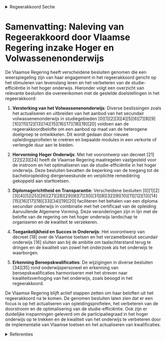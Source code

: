 

<details>
        <summary>Regeerakkoord Sectie </summary>
        <p>1.2.8 Hoger en volwassenenonderwijs – Levenslang leren Om ontgoochelingen te vermijden en slaagkansen van studenten te verhogen, willen we de studie-efficiëntie in het Hoger Onderwijs versterken door een goede oriën-tering en een snelle heroriëntering. Daarvoor werken we met een viertrapsraket: De resultaten van het secundair onderwijs en het advies van de klassenraad. De oriënteringsproef voor leerlingen in het Secundair Onder-wijs (Columbusproef). Het oriënteringstraject wordt afge-rond met verplichte maar niet-bindende toelatingsproeven. De volgende jaren veralgemenen we die aanpak voor het hele hoger onderwijs. In overleg met de hoger onderwijsinstellingen en het afne-mende veld bekijken we ook voor welke opleidingen het aangewezen is om die toelatingsproeven bindend te maken. Een snel heroriënteringstraject wanneer de student niet slaagt na een eerste evaluatieperiode. We voorzien ook in de parameters van het financieringssysteem ten voordele van een gepaste en snelle heroriëntering van studenten en passen in die zin ook de inputfinanciering aan. We evalueren het leerkrediet en in het bijzonder de inputfinanciering en sturen het gefaseerd bij ter ondersteuning van een optimale studie-efficiëntie. Generatiestudenten (niet-werkstudenten) kunnen voortaan enkel geldig inschrijven wanneer ze minstens 50 studiepunten opnemen. Om opnieuw te kunnen inschrijven voor dezelfde opleiding, moeten ze voortaan minstens de helft van de opgenomen studiepunten verwerven tenzij er sprake is van overmacht. Het jaar kan alsnog worden overgedaan in dezelfde opleiding wanneer bindende voorwaarden gelden inzake de evolutie van de studiere-sultaten. We vragen de hogeronderwijsinstellingen stringentere modeltrajecten op basis van volgtijdelijkheid te bepalen en hierover transparant te communiceren. De instelling gaat, mede op basis van de resultaten van verplichte, niet bindende toelatingsproeven, in gesprek met de student die wil afwijken van het modeltraject in functie van het behalen van een optimaal studierendement. Studenten kunnen in principe niet langer starten in hun master zonder hun bachelor-opleiding af te werken. In uitzonderlijke gevallen kan een student maximaal 30 studiepunten van de bachelor meenemen naar de master indien de instelling oordeelt dat de niet-verworven studiepunten de inhoudelijke volgtijdelijk-heid niet belemmeren. De bachelorproef is hiervan uitgesloten. We optimaliseren de schakelprogramma’s zodat schakelen vanuit een professionele bachelor sneller en effectiever kan. We versterken hiermee de samenwerking tussen hogescholen en universiteiten, vanuit hun sterktes en complementariteit. Inzake de financiering van de hogescholen worden de OBE’s (onderwijsbelastingeen-heden) tegen het licht gehouden en wordt de financiering van hogeschoolopleidingen gericht en gefaseerd verhoogd. We zorgen voor een rationeel georgani-seerd en goed gespreid hoger onder-wijslandschap zodat versnippering van (personele, onderzoeks- en infrastructurele) middelen, onnodige duplicatie, overlap enz. wordt tegengegaan. Hiertoe ontwikkelen de universiteiten en hogescholen richtlijnen voor de beoordeling, binnen de bestaande financiering, van nieuwe bachelor- en masteropleidingen, met het Rapport-Soete als leidraad. Deze richtlijnen worden ter goedkeuring aan de Vlaamse regering voorgelegd. Kwaliteitswinst van zowel het onderzoek als het onderwijs binnen univer-siteiten en hogescholen staat voorop. Het vermijden van taalachterstand en het terugdringen van vroegtijdige schooluitval, is cruciaal om alle jonge talenten in Limburg maximaal kansen te geven en zo de participatiegraad in het hoger onderwijs op te trekken. Aansluitend hierop geven we de UHasselt ook de kans om een aantal specifieke bijkomende studierichtingen op te starten die nauw gelinkt zijn aan het Limburgse bedrijfsleven, bestaande onder-zoeksactiviteiten en noden op de arbeids-markt: Bachelor Sociale Wetenschappen Master Materiomics Master Health Care Master Verpleeg- en Vroedkunde Tevens ondersteunen we in West-Vlaanderen de universiteiten en hogescholen om ma-na-ma’s en postgraduaten in te richten die aansluiten op de technologische speer-punten. Het universitaire aanbod kan worden uitgebreid binnen de beschikbare universitaire middelen door de economi-sche opleidingen (TEW en handelsweten-schappen) te vervolledigen. De regeringscommissarissen screenen de communicatie die de instellingen over hun studieaanbod voeren. Vaststellingen van misleidende communicatie leiden tot over-heidsingrijpen waarbij de gevoerde commu-nicatie wordt afgevoerd en bij herhaling er een financiële sanctie wordt opgelegd. Om resultaten van wetenschappelijk onder-zoek vlot te kunnen verspreiden in Vlaanderen moet het Nederlands als weten-schapstaal overeind blijven. Binnen Europa moeten we ervoor ijveren om wetenschappe-lijke publicaties maximaal te ontsluiten zonder hoge kosten voor de instellingen of voor de gebruiker en los van dure platformen. Onderzoek gefinancierd door Vlaanderen, wordt steeds vergezeld van een beperkte vertaling in het Nederlands. Gelet op de versterking van de positie van het Nederlands in het basis- en secundair onderwijs kan voor de bachelors het aandeel anderstalige opleidingen licht worden opgetrokken tot maximaal 9%. We zien strikt toe op deze beperking, net zoals op het ontstaan van zogenaamde ‘spookoplei-dingen’ waarmee onvolwaardige Nederlandstalige equivalenten worden aangeboden. Van het onderwijzend perso-neel en het academische personeel belast met een onderwijsopdracht dat de Nederlandse taal niet beheerst op het vereiste ERK-niveau binnen de vooropge-stelde termijnen, wordt de onderwijsop-dracht niet verlengd. De regeringscommissa-rissen treden desgevallend op. In navolging van buitenlandse voorbeelden, beperken we via een numerus clausus of fixus het aandeel buitenlandse studenten voor de opleidingen Diergeneeskunde en Geneeskunde. De focus op de kwaliteit van het onderwijs Nederlandse taal en vreemde talen in basis- en secundair onderwijs vereist voldoende gekwalificeerde leerkrachten. Gelet op de verminderde belangstelling voor talenopleidingen en de opleidingen Nederlands in het bijzonder moet een Actieplan Talen zorgen voor voldoende instroom in deze richtingen. Er wordt onderzocht hoe de infrastruc-tuurinvesteringen van en voor het hoger onderwijs kunnen worden versterkt via de middelen voor investeringen voor onder-zoeksinfrastructuur in onderzoek- en kennisinstellingen. We breiden het duaal leren daarnaast verder uit naar de opleidingen in de hoge-scholen en het volwassenenonderwijs. We creëren hiertoe het beleidskader en de regelgeving rekening houdend met de eigenheid van deze onderwijsvormen. Uit onderzoeken blijkt dat het mentaal welbevinden van studenten in het hoger onderwijs, inclusief doctoraatsstudenten, onder druk staat. Hieraan zal specifieke aandacht worden besteed. De eerste stappen van een grondige hervor-ming van het volwassenenonderwijs werden gezet. Zo kan een zo breed mogelijk publiek kennis, vaardigheden en attitudes verwerven in functie van maatschappelijk functioneren of re-integratie, verdere deelname aan onderwijs, uitoefening van een beroep, versterking van het Nederlands, beheersing van een moderne vreemde taal, verhoging van geletterdheidscompetenties en het behalen van een diploma secundair onderwijs. Daarnaast blijven we binnen het Volwassenenonderwijs gebiedsdekkend inzetten op NT2, dat flexibeler moet worden aangeboden, knelpuntberoepen en levens-lang leren. In het volwassenenonderwijs ligt er een belangrijke rol weggelegd voor de herscholing van werklozen en werknemers op niveau secundair onderwijs. Daartoe evalueren we het betrokken decreet. We stimuleren alle betrokken partners om te werken aan geletterdheid. Binnen het volwassenonderwijs richten de Centra voor Basiseducatie zich specifiek tot laaggelet-terden. Ze vervullen niet enkel een rol in het onderwijs. Ze zetten zich ook in voor inburgering en integratie zodat hun cursisten geletterd kunnen functioneren in de samenleving. Om er voor te zorgen dat nieuwkomers sneller op hun niveau inzetbaar zijn op de arbeidsmarkt, versterken we de werking van het National Academic Recognition Infor-mation Center (NARIC) met betrekking tot de erkenning van buitenlandse diploma’s. Om de synergiën en samenwerking in het kader van levenslang leren binnen de Vlaamse overheid te versterken, wordt een platform levenslang leren opgericht binnen de beleidsdomeinen Werk en Onderwijs. Via een gezamenlijke visie kunnen de noodzakelijke ambities en doelstellingen verder worden uitgewerkt. We behouden de leerladder in de zorg zoals die nu bestaat, met een volwaardig eigen profiel en takenpakket voor de HBO5-verpleegkunde opgemaakt met vertegen-woordigers van HBO5-verpleegkundigen en de sector. We ijveren ervoor dat dit eigen profiel verankerd wordt in de federale wet op de gezondheidsberoepen en geven dit eigen profiel vorm in een gemengde commissie Vlaams (onderwijs/welzijn) en federaal (volksgezondheid). We maken de onderwijsinspectie verantwoordelijk voor het toezicht op de kwaliteit van de opleiding. We maken in overleg met de beleidsdo-meinen Welzijn, Volksgezondheid en Gezin en Werk en Sociale Economie prioritair werk van een gedetailleerd en betrouwbaar kadaster van knelpuntberoepen binnen de gezondheidszorgberoepen en stemmen het opleidingsaanbod erop af. Voor laatstejaarsstudenten Bachelor in de Verpleegkunde (vierde jaar) kan een forfai-taire onkostenvergoeding voorzien worden, gefinancierd door de betrokken werkgevers. Wat de artsenquota betreft zijn we als Vlaamse Gemeenschap, inzake de RIZIV-nummers afhankelijk van de federale regering. We blijven als Vlaanderen eisen dat er een correcte verdeling van de RIZIV-nummers is tussen de gemeenschappen en er een aflossing komt van het in het verleden door de Franse gemeenschap opgebouwde overtal. Tegelijk richt Vlaanderen, een eigen Vlaamse plannings-commissie op om de Vlaamse zorgnoden te bepalen. Op basis van deze adviezen zal het aantal studenten dat toegelaten wordt tot de opleiding arts en tandarts worden bepaald en niet langer enkel op basis van het federale advies dat Vlaanderen al twintig jaar als enige opvolgt. We steunen de initiatieven van de Europese Commissie voor een versterking en verrui-ming van het Erasmus+-programma voor meer onderwijsmobiliteit in Europa. </p>
        </details> 

# Samenvatting: Naleving van Regeerakkoord door Vlaamse Regering inzake Hoger en Volwassenenonderwijs

De Vlaamse Regering heeft verscheidene besluiten genomen die een weerspiegeling zijn van haar engagement in het regeerakkoord gericht op het stimuleren van levenslang leren en het verbeteren van de studie-efficiëntie in het hoger onderwijs. Hieronder volgt een overzicht van relevante besluiten die overeenkomen met de gestelde doelstellingen in het regeerakkoord:

1. **Versterking van het Volwassenenonderwijs**: Diverse beslissingen zoals het actualiseren en uitbreiden van het aanbod van het secundair volwassenenonderwijs in studiegebieden \[0\]\[1\]\[2\]\[3\]\[4\]\[5\]\[6\]\[7\]\[8\]\[9\]\[10\]\[11\]\[12\]\[13\]\[14\]\[15\]\[16\]\[17\]\[18\]\[19\]\[20\] voldoen aan de regeerakkoordbelofte om een aanbod op maat van de heterogene doelgroep te ontwikkelen. Dit wordt gedaan door nieuwe opleidingsprofielen te creëren en bepaalde modules in een verkorte of verlengde duur aan te bieden.

2. **Hervorming Hoger Onderwijs**: Met het voorontwerp van decreet \[21\]\[22\]\[23\]\[24\] heeft de Vlaamse Regering maatregelen vastgesteld voor de instroom en het optimaliseren van de studie-efficiëntie in het hoger onderwijs. Deze besluiten bevatten de beperking van de toegang tot de bacheloropleiding diergeneeskunde en verplichte remediëring gekoppeld aan starttoetsen.

3. **Diplomagerichtheid en Transparantie**: Verscheidene besluiten \[0\]\[1\]\[2\]\[3\]\[4\]\[5\]\[25\]\[26\]\[27\]\[28\]\[29\]\[6\]\[7\]\[30\]\[31\]\[8\]\[32\]\[9\]\[10\]\[11\]\[12\]\[13\]\[14\]\[15\]\[16\]\[17\]\[18\]\[33\]\[34\]\[19\]\[20\] faciliteren het behalen van een diploma secundair onderwijs in combinatie met het certificaat van de opleiding Aanvullende Algemene Vorming. Deze veranderingen zijn in lijn met de belofte van de regering om het hoger onderwijs landschap te organiseren en de kwaliteit te verzekeren.

4. **Toegankelijkheid en Succes in Onderwijs**: Het voorontwerp van decreet \[18\] over de Vlaamse toetsen en het verzamelbesluit secundair onderwijs \[16\] sluiten aan bij de ambitie om taalachterstand terug te dringen en de kwaliteit van zowel het onderzoek als het onderwijs te waarborgen.

5. **Erkenning Beroepskwalificaties**: De wijzigingen in diverse besluiten \[34\]\[35\] rond onderwijspersoneel en erkenning van beroepskwalificaties harmoniseren met het streven naar kwaliteitsverhoging van het onderwijs, zoals beoogd in het regeerakkoord.

De Vlaamse Regering blijft actief stappen zetten om haar beloften uit het regeerakkoord na te komen. De genomen besluiten laten zien dat er een focus is op het actualiseren van opleidingsprofielen, het verbeteren van de doorstroom en de optimalisering van de studie-efficiëntie. Ook zijn er duidelijke inspanningen geleverd om de participatiegraad in het hoger onderwijs op te trekken en de kwaliteit van het onderwijs te verbeteren door de implementatie van Vlaamse toetsen en het actualiseren van kwalificaties.

<details>
        <summary> Referenties</summary>
        **[\[0\]](https://beslissingenvlaamseregering.vlaanderen.be/?search=Nieuwe%20opleidingsprofielen%2C%C2%A0verkorte%20en%20verlengde%20trajecten%20en%20de%20diplomagerichtheid%20van%20bepaalde%20opleidingen%20voor%C2%A0het%20secundair%20volwassenenonderwijs&dateOption=select&startDate=2022-03-11T09%3A00%3A00Z&endDate=2022-03-11T09%3A00%3A00Z)** : **(2022-03-11)** Nieuwe opleidingsprofielen, verkorte en verlengde trajecten en de diplomagerichtheid van bepaalde opleidingen voor het secundair volwassenenonderwijs 

**[\[1\]](https://beslissingenvlaamseregering.vlaanderen.be/?search=Nieuwe%20opleidingsprofielen%20volwassenenonderwijs&dateOption=select&startDate=2022-01-14T09%3A00%3A00Z&endDate=2022-01-14T09%3A00%3A00Z)** : **(2022-01-14)** Nieuwe opleidingsprofielen volwassenenonderwijs 

**[\[2\]](https://beslissingenvlaamseregering.vlaanderen.be/?search=Nieuwe%20opleidingsprofielen%20secundair%20volwassenenonderwijs&dateOption=select&startDate=2021-01-15T09%3A00%3A00Z&endDate=2021-01-15T09%3A00%3A00Z)** : **(2021-01-15)** Nieuwe opleidingsprofielen secundair volwassenenonderwijs 

**[\[3\]](https://beslissingenvlaamseregering.vlaanderen.be/?search=Nieuwe%20opleidingsprofielen%20volwassenenonderwijs&dateOption=select&startDate=2023-05-26T08%3A00%3A00Z&endDate=2023-05-26T08%3A00%3A00Z)** : **(2023-05-26)** Nieuwe opleidingsprofielen volwassenenonderwijs 

**[\[4\]](https://beslissingenvlaamseregering.vlaanderen.be/?search=Nieuwe%20opleidingsprofielen%20secundair%20volwassenenonderwijs&dateOption=select&startDate=2020-12-18T09%3A00%3A00Z&endDate=2020-12-18T09%3A00%3A00Z)** : **(2020-12-18)** Nieuwe opleidingsprofielen secundair volwassenenonderwijs 

**[\[5\]](https://beslissingenvlaamseregering.vlaanderen.be/?search=Experimentele%20erkenning%20en%20vastlegging%20modulaire%20structuur%20nieuw%20studiegebied%20%27ambulante%20zorg%27%20voor%20secundair%20volwassenenonderwijs&dateOption=select&startDate=2023-11-10T09%3A00%3A00Z&endDate=2023-11-10T09%3A00%3A00Z)** : **(2023-11-10)** Experimentele erkenning en vastlegging modulaire structuur nieuw studiegebied 'ambulante zorg' voor secundair volwassenenonderwijs 

**[\[6\]](https://beslissingenvlaamseregering.vlaanderen.be/?search=Nieuwe%20opleidingsprofielen%20volwassenenonderwijs%3A%20wijziging%20besluit%20met%20de%20indeling%20van%20de%20leer-%20en%20studiegebieden%20in%20opleidingen%20van%20het%20volwassenenonderwijs&dateOption=select&startDate=2023-08-31T08%3A00%3A00Z&endDate=2023-08-31T08%3A00%3A00Z)** : **(2023-08-31)** Nieuwe opleidingsprofielen volwassenenonderwijs: wijziging besluit met de indeling van de leer- en studiegebieden in opleidingen van het volwassenenonderwijs 

**[\[7\]](https://beslissingenvlaamseregering.vlaanderen.be/?search=Nieuwe%20opleidingsprofielen%20secundair%20volwassenenonderwijs%3A%20wijzigingsbesluit&dateOption=select&startDate=2021-02-26T09%3A00%3A00Z&endDate=2021-02-26T09%3A00%3A00Z)** : **(2021-02-26)** Nieuwe opleidingsprofielen secundair volwassenenonderwijs: wijzigingsbesluit 

**[\[8\]](https://beslissingenvlaamseregering.vlaanderen.be/?search=Opleidingsprofielen%20volwassenenonderwijs%3A%20wijzigingsbesluit&dateOption=select&startDate=2023-01-13T09%3A00%3A00Z&endDate=2023-01-13T09%3A00%3A00Z)** : **(2023-01-13)** Opleidingsprofielen volwassenenonderwijs: wijzigingsbesluit 

**[\[9\]](https://beslissingenvlaamseregering.vlaanderen.be/?search=Opleidingsprofielen%20volwassenenonderwijs%3A%20wijzigingsbesluit&dateOption=select&startDate=2023-03-03T09%3A00%3A00Z&endDate=2023-03-03T09%3A00%3A00Z)** : **(2023-03-03)** Opleidingsprofielen volwassenenonderwijs: wijzigingsbesluit 

**[\[10\]](https://beslissingenvlaamseregering.vlaanderen.be/?search=Nieuwe%20opleidingsprofielen%20volwassenenonderwijs&dateOption=select&startDate=2022-06-03T08%3A00%3A00Z&endDate=2022-06-03T08%3A00%3A00Z)** : **(2022-06-03)** Nieuwe opleidingsprofielen volwassenenonderwijs 

**[\[11\]](https://beslissingenvlaamseregering.vlaanderen.be/?search=Nieuwe%20opleidingsprofielen%20secundair%20volwassenenonderwijs&dateOption=select&startDate=2021-05-21T08%3A00%3A00Z&endDate=2021-05-21T08%3A00%3A00Z)** : **(2021-05-21)** Nieuwe opleidingsprofielen secundair volwassenenonderwijs 

**[\[12\]](https://beslissingenvlaamseregering.vlaanderen.be/?search=Plan%20Vlaamse%20Veerkracht%3A%20subsidie%20pedagogische%20begeleidingsdiensten%20voor%20Edusprong-actie%20%27Flexibel%20leertraject%20Examencommissie%20en%20Volwassenenonderwijs%27%20&dateOption=select&startDate=2022-12-09T09%3A00%3A00Z&endDate=2022-12-09T09%3A00%3A00Z)** : **(2022-12-09)** Plan Vlaamse Veerkracht: subsidie pedagogische begeleidingsdiensten voor Edusprong-actie 'Flexibel leertraject Examencommissie en Volwassenenonderwijs'  

**[\[13\]](https://beslissingenvlaamseregering.vlaanderen.be/?search=Nieuwe%20opleidingsprofielen%20secundair%20volwassenenonderwijs&dateOption=select&startDate=2021-07-02T08%3A00%3A00Z&endDate=2021-07-02T08%3A00%3A00Z)** : **(2021-07-02)** Nieuwe opleidingsprofielen secundair volwassenenonderwijs 

**[\[14\]](https://beslissingenvlaamseregering.vlaanderen.be/?search=Automatisering%20bewijslast%20%27leerling%20met%20een%20zorgthuis%27&dateOption=select&startDate=2022-12-02T09%3A00%3A00Z&endDate=2022-12-02T09%3A00%3A00Z)** : **(2022-12-02)** Automatisering bewijslast 'leerling met een zorgthuis' 

**[\[15\]](https://beslissingenvlaamseregering.vlaanderen.be/?search=Plan%20Vlaamse%20Veerkracht%3A%20subsidies%20pedagogische%20begeleidingsdiensten%20voor%20Edusprong-actie%20%27Gemeenschappelijk%20vrijstellingenkader%20voor%20%28aanvullende%29%20algemene%20vorming%27&dateOption=select&startDate=2022-09-23T08%3A00%3A00Z&endDate=2022-09-23T08%3A00%3A00Z)** : **(2022-09-23)** Plan Vlaamse Veerkracht: subsidies pedagogische begeleidingsdiensten voor Edusprong-actie 'Gemeenschappelijk vrijstellingenkader voor (aanvullende) algemene vorming' 

**[\[16\]](https://beslissingenvlaamseregering.vlaanderen.be/?search=Verzamelbesluit%20secundair%20onderwijs&dateOption=select&startDate=2020-08-28T06%3A00%3A00Z&endDate=2020-08-28T06%3A00%3A00Z)** : **(2020-08-28)** Verzamelbesluit secundair onderwijs 

**[\[17\]](https://beslissingenvlaamseregering.vlaanderen.be/?search=Plan%20Vlaamse%20Veerkracht%3A%20initiatieven%20leerloopbaanbegeleiding%20Edusprong&dateOption=select&startDate=2022-07-08T08%3A00%3A00Z&endDate=2022-07-08T08%3A00%3A00Z)** : **(2022-07-08)** Plan Vlaamse Veerkracht: initiatieven leerloopbaanbegeleiding Edusprong 

**[\[18\]](https://beslissingenvlaamseregering.vlaanderen.be/?search=Voorontwerp%20decreet%20over%20Vlaamse%20toetsen%20in%20het%20onderwijs&dateOption=select&startDate=2022-10-28T08%3A00%3A00Z&endDate=2022-10-28T08%3A00%3A00Z)** : **(2022-10-28)** Voorontwerp decreet over Vlaamse toetsen in het onderwijs 

**[\[19\]](https://beslissingenvlaamseregering.vlaanderen.be/?search=Plan%20Vlaamse%20Veerkracht%3A%20Visienota%20%27Edusprong%20voor%20volwassenen%3A%20het%20volwassenenonderwijs%20versterkt%27&dateOption=select&startDate=2021-02-12T09%3A00%3A00Z&endDate=2021-02-12T09%3A00%3A00Z)** : **(2021-02-12)** Plan Vlaamse Veerkracht: Visienota 'Edusprong voor volwassenen: het volwassenenonderwijs versterkt' 

**[\[20\]](https://beslissingenvlaamseregering.vlaanderen.be/?search=Bekwaamheidsbewijzen%20en%20salarisschalen%20volwassenenonderwijs%3A%20wijziging%20regelgeving&dateOption=select&startDate=2022-01-14T09%3A00%3A00Z&endDate=2022-01-14T09%3A00%3A00Z)** : **(2022-01-14)** Bekwaamheidsbewijzen en salarisschalen volwassenenonderwijs: wijziging regelgeving 

**[\[21\]](https://beslissingenvlaamseregering.vlaanderen.be/?search=Decreet%20over%20de%20instroom%20en%20de%20optimalisatie%20van%20de%20studie-effici%C3%ABntie%20in%20het%20hoger%20onderwijs&dateOption=select&startDate=2022-03-18T09%3A00%3A00Z&endDate=2022-03-18T09%3A00%3A00Z)** : **(2022-03-18)** Decreet over de instroom en de optimalisatie van de studie-efficiëntie in het hoger onderwijs 

**[\[22\]](https://beslissingenvlaamseregering.vlaanderen.be/?search=Decreet%20over%20de%20instroom%20en%20de%20optimalisatie%20van%20de%20studie-effici%C3%ABntie%20in%20het%20hoger%20onderwijs&dateOption=select&startDate=2021-12-17T09%3A00%3A00Z&endDate=2021-12-17T09%3A00%3A00Z)** : **(2021-12-17)** Decreet over de instroom en de optimalisatie van de studie-efficiëntie in het hoger onderwijs 

**[\[23\]](https://beslissingenvlaamseregering.vlaanderen.be/?search=Decreet%20over%20de%20instroom%20en%20de%20optimalisatie%20van%20de%20studie-effici%C3%ABntie%20in%20het%20hoger%20onderwijs&dateOption=select&startDate=2022-06-07T13%3A30%3A00Z&endDate=2022-06-07T13%3A30%3A00Z)** : **(2022-06-07)** Decreet over de instroom en de optimalisatie van de studie-efficiëntie in het hoger onderwijs 

**[\[24\]](https://beslissingenvlaamseregering.vlaanderen.be/?search=Decreet%20over%20de%20instroom%20en%20de%20optimalisatie%20van%20de%20studie-effici%C3%ABntie%20in%20het%20hoger%20onderwijs&dateOption=select&startDate=2022-07-15T08%3A00%3A00Z&endDate=2022-07-15T08%3A00%3A00Z)** : **(2022-07-15)** Decreet over de instroom en de optimalisatie van de studie-efficiëntie in het hoger onderwijs 

**[\[25\]](https://beslissingenvlaamseregering.vlaanderen.be/?search=Indeling%20studiegebieden%20secundair%20volwassenenonderwijs%3A%20wijzigingsbesluit&dateOption=select&startDate=2020-03-20T09%3A00%3A00Z&endDate=2020-03-20T09%3A00%3A00Z)** : **(2020-03-20)** Indeling studiegebieden secundair volwassenenonderwijs: wijzigingsbesluit 

**[\[26\]](https://beslissingenvlaamseregering.vlaanderen.be/?search=Experimentele%20erkenning%20en%20vastlegging%20modulaire%20structuur%20nieuw%20studiegebied%20%27ambulante%20zorg%27%20voor%20secundair%20volwassenenonderwijs&dateOption=select&startDate=2023-10-20T08%3A00%3A00Z&endDate=2023-10-20T08%3A00%3A00Z)** : **(2023-10-20)** Experimentele erkenning en vastlegging modulaire structuur nieuw studiegebied 'ambulante zorg' voor secundair volwassenenonderwijs 

**[\[27\]](https://beslissingenvlaamseregering.vlaanderen.be/?search=Modulaire%20structuur%20volwassenenonderwijs%3A%20wijzigingsbesluit&dateOption=select&startDate=2020-07-03T08%3A00%3A00Z&endDate=2020-07-03T08%3A00%3A00Z)** : **(2020-07-03)** Modulaire structuur volwassenenonderwijs: wijzigingsbesluit 

**[\[28\]](https://beslissingenvlaamseregering.vlaanderen.be/?search=Indeling%20studiegebieden%20secundair%20volwassenenonderwijs&dateOption=select&startDate=2019-12-20T09%3A00%3A00Z&endDate=2019-12-20T09%3A00%3A00Z)** : **(2019-12-20)** Indeling studiegebieden secundair volwassenenonderwijs 

**[\[29\]](https://beslissingenvlaamseregering.vlaanderen.be/?search=Modulaire%20structuur%20volwassenenonderwijs%3A%20wijzigingsbesluit&dateOption=select&startDate=2020-09-04T08%3A00%3A00Z&endDate=2020-09-04T08%3A00%3A00Z)** : **(2020-09-04)** Modulaire structuur volwassenenonderwijs: wijzigingsbesluit 

**[\[30\]](https://beslissingenvlaamseregering.vlaanderen.be/?search=Experimentele%20erkenning%20en%20vastlegging%20modulaire%20structuur%20nieuw%20studiegebied%20ambulante%20zorg%20voor%20secundair%20volwassenenonderwijs&dateOption=select&startDate=2023-09-22T08%3A00%3A00Z&endDate=2023-09-22T08%3A00%3A00Z)** : **(2023-09-22)** Experimentele erkenning en vastlegging modulaire structuur nieuw studiegebied ambulante zorg voor secundair volwassenenonderwijs 

**[\[31\]](https://beslissingenvlaamseregering.vlaanderen.be/?search=Erkenning%20en%20actualisering%20onderwijskwalificaties%20secundair%20onderwijs%3A%20wijzigingsbesluit&dateOption=select&startDate=2022-11-25T11%3A00%3A00Z&endDate=2022-11-25T11%3A00%3A00Z)** : **(2022-11-25)** Erkenning en actualisering onderwijskwalificaties secundair onderwijs: wijzigingsbesluit 

**[\[32\]](https://beslissingenvlaamseregering.vlaanderen.be/?search=Erkenning%20en%20actualisering%20onderwijskwalificaties%20secundair%20onderwijs%3A%20wijzigingsbesluit&dateOption=select&startDate=2023-01-13T09%3A00%3A00Z&endDate=2023-01-13T09%3A00%3A00Z)** : **(2023-01-13)** Erkenning en actualisering onderwijskwalificaties secundair onderwijs: wijzigingsbesluit 

**[\[33\]](https://beslissingenvlaamseregering.vlaanderen.be/?search=Plan%20Vlaamse%20Veerkracht%3A%20Uitvoering%20van%20de%20Vlaanderenbrede%20projecten%20van%20Edusprong&dateOption=select&startDate=2022-11-18T09%3A00%3A00Z&endDate=2022-11-18T09%3A00%3A00Z)** : **(2022-11-18)** Plan Vlaamse Veerkracht: Uitvoering van de Vlaanderenbrede projecten van Edusprong 

**[\[34\]](https://beslissingenvlaamseregering.vlaanderen.be/?search=Wijziging%20diverse%20besluiten%20onderwijspersoneel%20naar%20aanleiding%20van%20Europese%20Richtlijn%20rond%20erkenning%20beroepskwalificaties&dateOption=select&startDate=2021-02-26T09%3A00%3A00Z&endDate=2021-02-26T09%3A00%3A00Z)** : **(2021-02-26)** Wijziging diverse besluiten onderwijspersoneel naar aanleiding van Europese Richtlijn rond erkenning beroepskwalificaties 

**[\[35\]](https://beslissingenvlaamseregering.vlaanderen.be/?search=Lijst%20bacheloropleidingen%20waarvoor%20deelname%20aan%20een%20niet-bindende%20toelatingsproef%20een%20voorwaarde%20voor%20inschrijving%20is%3A%20wijziging%20bijlage&dateOption=select&startDate=2022-01-28T09%3A00%3A00Z&endDate=2022-01-28T09%3A00%3A00Z)** : **(2022-01-28)** Lijst bacheloropleidingen waarvoor deelname aan een niet-bindende toelatingsproef een voorwaarde voor inschrijving is: wijziging bijlage 
        </details> 

